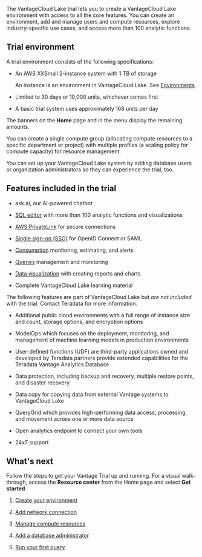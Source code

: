 The VantageCloud Lake trial lets you to create a VantageCloud Lake environment with access to all the core features. You can create an environment, add and manage users and compute resources, explore industry-specific use cases, and access more than 100 analytic functions.

## Trial environment


A trial environment consists of the following specifications:

-   An AWS XXSmall 2-instance system with 1 TB of storage

    An instance is an environment in VantageCloud Lake. See [Environments](sbt1640280496980.md).


-   Limited to 30 days or 10,000 units, whichever comes first


-   A basic trial system uses approximately 168 units per day


The banners on the **Home** page and in the menu display the remaining amounts.

You can create a single compute group (allocating compute resources to a specific department or project) with multiple profiles (a scaling policy for compute capacity) for resource management.

You can set up your VantageCloud Lake system by adding database users or organization administrators so they can experience the trial, too.

## Features included in the trial


-   ask.ai, our AI-powered chatbot


-   [SQL editor](xbg1640280430669.md) with more than 100 analytic functions and visualizations


-   [AWS PrivateLink](suh1721090175745.md) for secure connections


-   [Single sign-on (SSO)](mxq1680183881642.md) for OpenID Connect or SAML


-   [Consumption](onj1682104977691.md) monitoring, estimating, and alerts


-   [Queries](ajr1640280560519.md) management and monitoring


-   [Data visualization](qow1711727575738.md) with creating reports and charts


-   Complete VantageCloud Lake learning material


The following features are part of VantageCloud Lake but *are not included* with the trial. Contact Teradata for more information.

-   Additional public cloud environments with a full range of instance size and count, storage options, and encryption options


-   ModelOps which focuses on the deployment, monitoring, and management of machine learning models in production environments


-   User-defined functions (UDF) are third-party applications owned and developed by Teradata partners provide extended capabilities for the Teradata Vantage Analytics Database


-   Data protection, including backup and recovery, multiple restore points, and disaster recovery


-   Data copy for copying data from external Vantage systems to VantageCloud Lake


-   QueryGrid which provides high-performing data access, processing, and movement across one or more data source


-   Open analytics endpoint to connect your own tools


-   24x7 support


## What's next


Follow the steps to get your Vantage Trial up and running. For a visual walk-through, access the **Resource center** from the Home page and select **Get started**.

1.  [Create your environment](wvr1709157903898.md)


1.  [Add network connection](cqk1721231159841.md)


1.  [Manage compute resources](nmr1658424425362.md)


1.  [Add a database administrator](mmq1721237123997.md)


1.  [Run your first query](ahj1695153106508.md)


